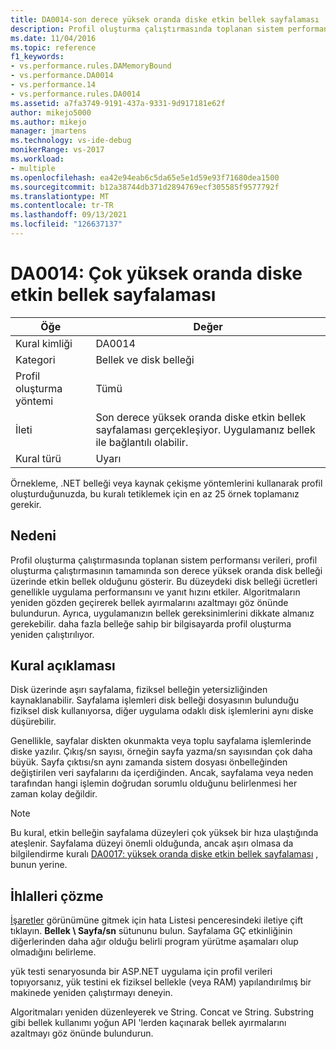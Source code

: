 ```yaml
---
title: DA0014-son derece yüksek oranda diske etkin bellek sayfalaması | Microsoft Docs
description: Profil oluşturma çalıştırmasında toplanan sistem performansı verileri, profil oluşturma çalıştırmasının tamamında son derece yüksek oranda disk belleği üzerinde etkin bellek olduğunu gösterir.
ms.date: 11/04/2016
ms.topic: reference
f1_keywords:
- vs.performance.rules.DAMemoryBound
- vs.performance.DA0014
- vs.performance.14
- vs.performance.rules.DA0014
ms.assetid: a7fa3749-9191-437a-9331-9d917181e62f
author: mikejo5000
ms.author: mikejo
manager: jmartens
ms.technology: vs-ide-debug
monikerRange: vs-2017
ms.workload:
- multiple
ms.openlocfilehash: ea42e94eab6c5da65e5e1d59e93f71680dea1500
ms.sourcegitcommit: b12a38744db371d2894769ecf305585f9577792f
ms.translationtype: MT
ms.contentlocale: tr-TR
ms.lasthandoff: 09/13/2021
ms.locfileid: "126637137"
---
```

# <a name="da0014-extremely-high-rates-of-paging-active-memory-to-disk"></a>DA0014: Çok yüksek oranda diske etkin bellek sayfalaması

|Öğe|Değer|
|-|-|
|Kural kimliği|DA0014|
|Kategori|Bellek ve disk belleği|
|Profil oluşturma yöntemi|Tümü|
|İleti|Son derece yüksek oranda diske etkin bellek sayfalaması gerçekleşiyor. Uygulamanız bellek ile bağlantılı olabilir.|
|Kural türü|Uyarı|

 Örnekleme, .NET belleği veya kaynak çekişme yöntemlerini kullanarak profil oluşturduğunuzda, bu kuralı tetiklemek için en az 25 örnek toplamanız gerekir.

## <a name="cause"></a>Nedeni
 Profil oluşturma çalıştırmasında toplanan sistem performansı verileri, profil oluşturma çalıştırmasının tamamında son derece yüksek oranda disk belleği üzerinde etkin bellek olduğunu gösterir. Bu düzeydeki disk belleği ücretleri genellikle uygulama performansını ve yanıt hızını etkiler. Algoritmaların yeniden gözden geçirerek bellek ayırmalarını azaltmayı göz önünde bulundurun. Ayrıca, uygulamanızın bellek gereksinimlerini dikkate almanız gerekebilir. daha fazla belleğe sahip bir bilgisayarda profil oluşturma yeniden çalıştırılıyor.

## <a name="rule-description"></a>Kural açıklaması
 Disk üzerinde aşırı sayfalama, fiziksel belleğin yetersizliğinden kaynaklanabilir. Sayfalama işlemleri disk belleği dosyasının bulunduğu fiziksel disk kullanıyorsa, diğer uygulama odaklı disk işlemlerini aynı diske düşürebilir.

 Genellikle, sayfalar diskten okunmakta veya toplu sayfalama işlemlerinde diske yazılır. Çıkış/sn sayısı, örneğin sayfa yazma/sn sayısından çok daha büyük. Sayfa çıktısı/sn aynı zamanda sistem dosyası önbelleğinden değiştirilen veri sayfalarını da içerdiğinden. Ancak, sayfalama veya neden tarafından hangi işlemin doğrudan sorumlu olduğunu belirlenmesi her zaman kolay değildir.

> [!NOTE]
> Bu kural, etkin belleğin sayfalama düzeyleri çok yüksek bir hıza ulaştığında ateşlenir. Sayfalama düzeyi önemli olduğunda, ancak aşırı olmasa da bilgilendirme kuralı [DA0017: yüksek oranda diske etkin bellek sayfalaması](../profiling/da0017-high-rates-of-paging-active-memory-to-disk.md) , bunun yerine.

## <a name="how-to-fix-violations"></a>İhlalleri çözme
 [İşaretler](../profiling/marks-view.md) görünümüne gitmek için hata Listesi penceresindeki iletiye çift tıklayın. **Bellek \ Sayfa/sn** sütununu bulun. Sayfalama GÇ etkinliğinin diğerlerinden daha ağır olduğu belirli program yürütme aşamaları olup olmadığını belirleme.

 yük testi senaryosunda bir ASP.NET uygulama için profil verileri topıyorsanız, yük testini ek fiziksel bellekle (veya RAM) yapılandırılmış bir makinede yeniden çalıştırmayı deneyin.

 Algoritmaları yeniden düzenleyerek ve String. Concat ve String. Substring gibi bellek kullanımı yoğun API 'lerden kaçınarak bellek ayırmalarını azaltmayı göz önünde bulundurun.
